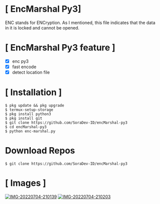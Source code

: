 #  [ EncMarshal Py3]

ENC stands for ENCryption. As I mentioned, this file indicates that the data in it is locked and cannot be opened. 

# [ EncMarshal Py3 feature ]
- [x] enc py3
- [x] fast encode
- [x] detect location file

# [ Installation ]
```
$ pkg update && pkg upgrade 
$ termux-setup-storage
$ pkg install python3
$ pkg install git
$ git clone https://github.com/SoraDev-ID/encMarshal-py3
$ cd encMarshal-py3
$ python enc-marshal.py
```

# Download Repos 
```
$ git clone https://github.com/SoraDev-ID/encMarshal-py3
```

# [ Images ]
<a href="https://ibb.co/g7N4p31"><img src="https://i.ibb.co/26xZQy2/IMG-20220704-210139.jpg" alt="IMG-20220704-210139" border="0"></a>
<a href="https://ibb.co/Svpvf8p"><img src="https://i.ibb.co/ggCg4pC/IMG-20220704-210203.jpg" alt="IMG-20220704-210203" border="0"></a>
